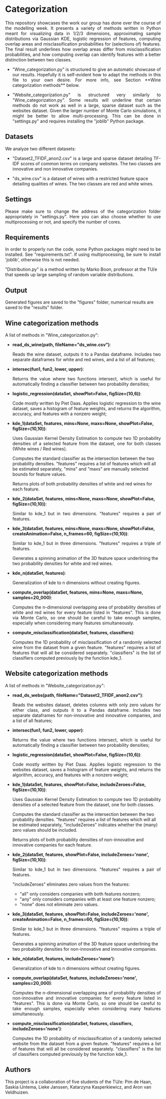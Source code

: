 # Categorization
<p align="justify"> This repository showcases the work our group has done over the course of the modelling week. It presents a variety of methods written in Python meant for visualizing data in 1/2/3 dimensions, approximating sample distributions via Gaussian KDE, logistic regression of features, computing overlap areas and misclassification probabilities for (selections of) features. The final result underlines how overlap areas differ from misclassification probabilities, and how computing overlap can identify features with a better distinction between two classes. </p>

- <p align="justify"> "Wine_categorization.py" is structured to give an automatic showcase of our results. Hopefully it is self-evident how to adapt the methods in this file to your own desire. For more info, see Section **Wine categorization methods** below. </p>

- <p align="justify"> "Website_categorization.py" is structured very similarly to "Wine_categorization.py". Some results will underline that certain methods do not work as well in a large, sparse dataset such as the websites dataset. Given the larger number of Monte Carlo simulations, it might be better to allow multi-processing. This can be done in "settings.py" and requires installing the "joblib" Python package. </p>

## Datasets

We analyze two different datasets:

- <p align="justify"> "Dataset2_TFIDF_anon2.csv" is a large and sparse dataset detailing TF-IDF scores of common terms on company websites. The two classes are innovative and non innovative companies. </p>
- "ds_wine.csv" is a dataset of wines with a restricted feature space detailing qualities of wines. The two classes are red and white wines.

## Settings

 <p align="justify"> Please make sure to change the address of the categorization folder appropriately in "settings.py". Here you can also choose whether to use multiprocessing or not, and specify the number of cores. </p>

## Requirements

 <p align="justify"> In order to properly run the code, some Python packages might need to be installed. See "requirements.txt". If using multiprocessing, be sure to install 'joblib', otherwise this is not needed. </p>

"Distribution.py" is a method written by Marko Boon, professor at the TU/e that speeds up large sampling of random variable distributions.

## Output

Generated figures are saved to the "figures" folder, numerical results are saved to the "results" folder.

## Wine categorization methods

A list of methods in "Wine_categorization.py":

- **read_ds_wine(path, fileName="ds_wine.csv")**:  <p align="justify"> Reads the wine dataset, outputs it to a Pandas dataframe. Includes two separate dataframes for white and red wines, and a list of all features; </p>
- **intersec(fun1, fun2, lower, upper)**:  <p align="justify"> Returns the value where two functions intersect, which is useful for automatically finding a classifier between two probability densities; </p>
- **logistic_regression(dataSet, showPlot=False, figSize=(10,6))**:  <p align="justify"> Code mostly written by Piet Daas. Applies logistic regression to the wine dataset, saves a histogram of feature weights, and returns the algorithm, accuracy, and features with a nonzero weight; </p>
- **kde_1(dataSet, features, mins=None, maxs=None, showPlot=False, figSize=(10,10))**:  <p align="justify"> Uses Gaussian Kernel Density Estimation to compute two 1D probability densities of a selected feature from the dataset, one for both classes (White wines / Red wines).

  Computes the standard classifier as the intersection between the two probability densities. "features" requires a list of features which will all be estimated separately, "mins" and "maxs" are manually selected bounds for feature values.

  Returns plots of both probability densities of white and red wines for each feature. </p>
- **kde_2(dataSet, features, mins=None, maxs=None, showPlot=False, figSize=(10,10))**:  <p align="justify"> Similar to kde_1 but in two dimensions. "features" requires a pair of features. </p>
- **kde_3(dataSet, features, mins=None, maxs=None, showPlot=False, createAnimation=False, n_frames=60, figSize=(10,10))**:  <p align="justify"> Similar to kde_1 but in three dimensions. "features" requires a triple of features.

  Generates a spinning animation of the 3D feature space underlining the two probability densities for white and red wines. </p>
- **kde_n(dataSet, features)**:  <p align="justify"> Generalization of kde to n dimensions without creating figures. </p>
- **compute_overlap(dataSet, features, mins=None, maxs=None, samples=20_000)**:  <p align="justify"> Computes the n-dimensional overlapping area of probability densities of white and red wines for every feature listed in "features". This is done via Monte Carlo, so one should be careful to take enough samples, especially when considering many features simultaneously. </p>
- **compute_misclassification(dataSet, features, classifiers)**:  <p align="justify"> Computes the 1D probability of misclassification of a randomly selected wine from the dataset from a given feature. "features" requires a list of features that will all be considered separately. "classifiers" is the list of classifiers computed previously by the function kde_1. </p>

## Website categorization methods

A list of methods in "Website_categorization.py":

- **read_ds_webs(path, fileName="Dataset2_TFIDF_anon2.csv")**:  <p align="justify"> Reads the websites dataset, deletes columns with only zero values for either class, and outputs it to a Pandas dataframe. Includes two separate dataframes for non-innovative and innovative companies, and a list of all features; </p>
- **intersec(fun1, fun2, lower, upper)**:  <p align="justify"> Returns the value where two functions intersect, which is useful for automatically finding a classifier between two probability densities; </p>
- **logistic_regression(dataSet, showPlot=False, figSize=(10,6))**:  <p align="justify"> Code mostly written by Piet Daas. Applies logistic regression to the websites dataset, saves a histogram of feature weights, and returns the algorithm, accuracy, and features with a nonzero weight; </p>
- **kde_1(dataSet, features, showPlot=False, includeZeroes=False, figSize=(10,10))**:  <p align="justify"> Uses Gaussian Kernel Density Estimation to compute two 1D probability densities of a selected feature from the dataset, one for both classes.

  Computes the standard classifier as the intersection between the two probability densities. "features" requires a list of features which will all be estimated separately, "includeZeroes" indicates whether the (many) zero values should be included.

  Returns plots of both probability densities of non-innovative and innovative companies for each feature. </p>
- **kde_2(dataSet, features, showPlot=False, includeZeroes='none', figSize=(10,10))**:  <p align="justify"> Similar to kde_1 but in two dimensions. "features" requires a pair of features.

  "includeZeroes" eliminates zero values from the features:
  
  - "all" only considers companies with both features nonzero;
  - "any" only considers companies with at least one feature nonzero;
  - "none" does not eliminate zero values. </p>
- **kde_3(dataSet, features, showPlot=False, includeZeroes='none', createAnimation=False, n_frames=60, figSize=(10,10))**:  <p align="justify"> Similar to kde_1 but in three dimensions. "features" requires a triple of features.

  Generates a spinning animation of the 3D feature space underlining the two probability densities for non-innovative and innovative companies. </p>
- **kde_n(dataSet, features, includeZeroes='none')**:  <p align="justify"> Generalization of kde to n dimensions without creating figures. </p>
- **compute_overlap(dataSet, features, includeZeroes='none', samples=20_000)**:  <p align="justify"> Computes the n-dimensional overlapping area of probability densities of non-innovative and innovative companies for every feature listed in "features". This is done via Monte Carlo, so one should be careful to take enough samples, especially when considering many features simultaneously. </p>
- **compute_misclassification(dataSet, features, classifiers, includeZeroes='none')**:  <p align="justify"> Computes the 1D probability of misclassification of a randomly selected website from the dataset from a given feature. "features" requires a list of features that will all be considered separately. "classifiers" is the list of classifiers computed previously by the function kde_1. </p>

## Authors

This project is a collaboration of five students of the TU/e: Pim de Haan, Saskia IJntema, Lieke Janssen, Katarzyna Kasperkiewicz, and Aron van Veldhuizen.
